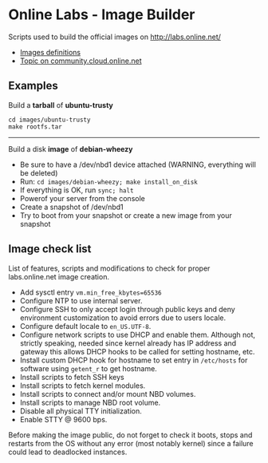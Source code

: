 Online Labs - Image Builder
===========================

Scripts used to build the official images on http://labs.online.net/

- [Images definitions](images)
- [Topic on community.cloud.online.net](https://community.cloud.online.net/t/official-new-linux-distributions-debian-coreos-centos-fedora-arch-linux/229?u=manfred)

Examples
--------

Build a **tarball** of **ubuntu-trusty**

    cd images/ubuntu-trusty
    make rootfs.tar

---

Build a disk **image** of **debian-wheezy**

- Be sure to have a /dev/nbd1 device attached (WARNING, everything will be deleted)
- Run: `cd images/debian-wheezy; make install_on_disk`
- If everything is OK, run `sync; halt`
- Powerof your server from the console
- Create a snapshot of /dev/nbd1
- Try to boot from your snapshot or create a new image from your snapshot

Image check list
----------------

List of features, scripts and modifications to check for proper labs.online.net image creation.

- Add sysctl entry `vm.min_free_kbytes=65536`
- Configure NTP to use internal server.
- Configure SSH to only accept login through public keys and deny environment customization to avoid errors due to users locale.
- Configure default locale to `en_US.UTF-8`.
- Configure network scripts to use DHCP and enable them.
  Although not, strictly speaking, needed since kernel already has IP address and gateway this allows DHCP hooks to be called for setting hostname, etc.
- Install custom DHCP hook for hostname to set entry in `/etc/hosts` for software using `getent_r` to get hostname.
- Install scripts to fetch SSH keys
- Install scripts to fetch kernel modules.
- Install scripts to connect and/or mount NBD volumes.
- Install scripts to manage NBD root volume.
- Disable all physical TTY initialization.
- Enable STTY @ 9600 bps.

Before making the image public, do not forget to check it boots, stops and restarts from the OS without any error (most notably kernel) since a failure could lead to deadlocked instances.
